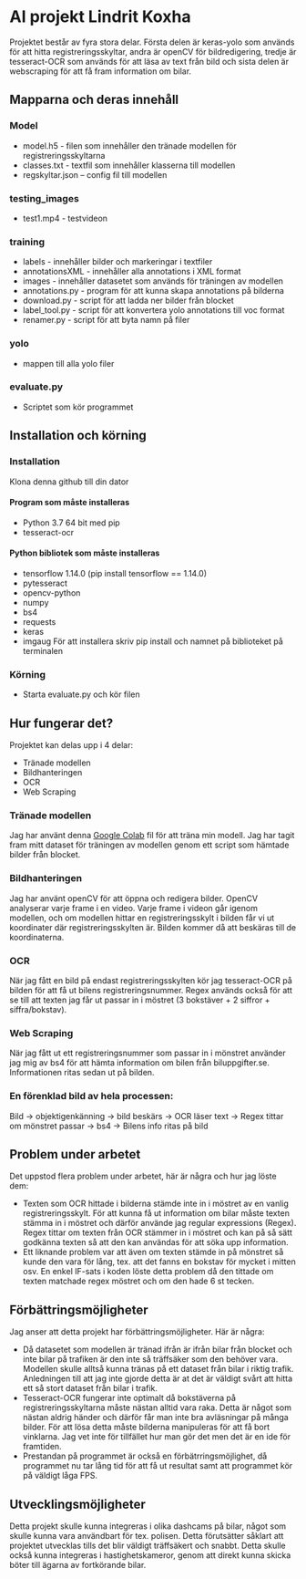 # AI projekt Lindrit Koxha

Projektet består av fyra stora delar. 
Första delen är keras-yolo som används för att hitta registreringsskyltar, andra är openCV för bildredigering, 
tredje är tesseract-OCR som används för att läsa av text från bild och sista delen är webscraping för att få fram information om bilar.

## Mapparna och deras innehåll
### Model
- model.h5 - filen som innehåller den tränade modellen för registreringsskyltarna      
- classes.txt - textfil som innehåller klasserna till modellen       
- regskyltar.json – config fil till modellen    
### testing_images
- test1.mp4 - testvideon
### training
- labels - innehåller bilder och markeringar i textfiler
- annotationsXML - innehåller alla annotations i XML format
- images - innehåller datasetet som används för träningen av modellen
- annotations.py - program för att kunna skapa annotations på bilderna
- download.py - script för att ladda ner bilder från blocket
- label_tool.py - script för att konvertera yolo annotations till voc format
- renamer.py - script för att byta namn på filer
### yolo
- mappen till alla yolo filer
### evaluate.py
- Scriptet som kör programmet
## Installation och körning
### Installation
Klona denna github till din dator
#### Program som måste installeras
- Python 3.7 64 bit med pip
- tesseract-ocr
#### Python bibliotek som måste installeras
- tensorflow 1.14.0 (pip install tensorflow == 1.14.0)
- pytesseract
- opencv-python 
- numpy 
- bs4  
- requests 
- keras 
- imgaug 
För att installera skriv pip install och namnet på biblioteket på terminalen
### Körning
- Starta evaluate.py och kör filen
## Hur fungerar det?
Projektet kan delas upp i 4 delar:
- Tränade modellen 
- Bildhanteringen
- OCR
- Web Scraping
### Tränade modellen
Jag har använt denna [Google Colab](https://colab.research.google.com/drive/1UK3MejBT9bzFbgmBVmBEmUR7CyC9wqTk) fil för att träna min modell. Jag har tagit fram mitt dataset för träningen av modellen genom ett script som hämtade bilder från blocket.
### Bildhanteringen
Jag har använt openCV för att öppna och redigera bilder. OpenCV analyserar varje frame i en video. Varje frame i videon går igenom modellen, och om modellen hittar en registreringsskylt i bilden får vi ut koordinater där registreringsskylten är. Bilden kommer då att beskäras  till de koordinaterna. 
### OCR
När jag fått en bild på endast registreringsskylten kör jag tesseract-OCR på bilden för att få ut bilens registreringsnummer. Regex används också för att se till att texten jag får ut passar in i möstret (3 bokstäver + 2 siffror + siffra/bokstav). 
### Web Scraping 
När jag fått ut ett registreringsnummer som passar in i mönstret använder jag mig av bs4 för att hämta information om bilen från biluppgifter.se. Informationen ritas sedan ut på bilden.
### En förenklad bild av hela processen: 
Bild -> objektigenkänning -> bild beskärs -> OCR läser text -> Regex tittar om mönstret passar -> bs4 -> Bilens info ritas på bild 
## Problem under arbetet
Det uppstod flera problem under arbetet, här är några och hur jag löste dem:
- Texten som OCR hittade i bilderna stämde inte in i möstret av en vanlig registreringsskylt. För att kunna få ut information om bilar måste texten stämma in i möstret och därför använde jag regular expressions (Regex). Regex tittar om texten från OCR stämmer in i möstret och kan  på så sätt godkänna texten så att den kan användas för att söka upp information.
- Ett liknande problem var att även om texten stämde in på mönstret så kunde den vara för lång, tex. att det fanns en bokstav för mycket i mitten osv. En enkel IF-sats i koden löste detta problem då den tittade om texten matchade regex möstret och om den hade 6 st tecken.
## Förbättringsmöjligheter
Jag anser att detta projekt har förbättringsmöjligheter. Här är några:
- Då datasetet som modellen är tränad ifrån är ifrån bilar från blocket och inte bilar på trafiken är den inte så träffsäker som den behöver vara. Modellen skulle alltså kunna tränas på ett dataset från bilar i riktig trafik. Anledningen till att jag inte gjorde detta är at det är väldigt svårt att hitta ett så stort dataset från bilar i trafik.
- Tesseract-OCR fungerar inte optimalt då bokstäverna på registreringsskyltarna måste nästan alltid vara raka. Detta är något som nästan aldrig händer och därför får man inte bra avläsningar på många bilder. För att lösa detta måste bilderna manipuleras för att få bort vinklarna. Jag vet inte för tillfället hur man gör det men det är en ide för framtiden. 
- Prestandan på programmet är också en förbätrringsmöjlighet, då programmet nu tar lång tid för att få ut resultat samt att programmet kör på väldigt låga FPS.
## Utvecklingsmöjligheter
Detta projekt skulle kunna integreras i olika dashcams på bilar, något som skulle kunna vara användbart för tex. polisen. Detta förutsätter såklart att projektet utvecklas tills det blir väldigt träffsäkert och snabbt. Detta skulle också kunna integreras i hastighetskameror, genom att direkt kunna skicka böter till ägarna av fortkörande bilar. 
